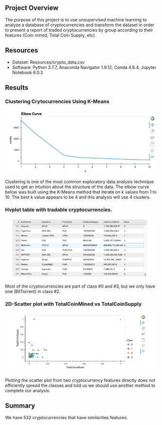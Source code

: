 ## Project Overview

The purpose of this project is to use unsupervised machine learning to analyze a database of cryptocurrencies and transform the dataset in order to present a report of traded cryptocurrencies by group according to their features (Coin mined, Total Coin Supply, etc).

## Resources

- Dataset: Resources/crypto_data.csv
- Software: Python 3.7.7, Anaconda Navigator 1.9.12, Conda 4.8.4, Jupyter Notebook 6.0.3

## Results

### Clustering Crytocurrencies Using K-Means

![kmeans](Resources/img/kmeans.png)

Clustering is one of the most common exploratory data analysis technique used to get an intuition about the structure of the data. The elbow curve below was built using the K-Means method that iterate on k values from 1 to 10. The best k value appears to be 4 and this analysis will use 4 clusters.

### Hvplot table with tradable cryptocurrencies.

![kmeans](Resources/img/table.png)

Most of the cryptocurrencies are part of class #0 and #3, but we only have one (BitTorrent) in class #2.

### 2D-Scatter plot with TotalCoinMined vs TotalCoinSupply

![kmeans](Resources/img/totalCoins.png)

Plotting the scatter plot from two cryptocurrency features directly does not efficiently spread the classes and told us we should use another method to complete our analysis.

## Summary

We have 532 cryptocurrencies that have similarities features.
